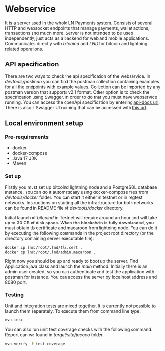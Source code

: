 # Webservice

It is a server used in the whole LN Payments system. Consists of several HTTP and websocket endpoints that manage
payments, wallet actions, transactions and much more. Server is not intended to be used independently, just acts as a
backend for web and mobile applications. Communicates directly with _bitcoind_ and _LND_ for bitcoin and lightning 
related operations.

## API specification

There are two ways to check the api specification of the webservice. In _devtools/postman_ you can find the
postman collection containing examples for all the endpoints with example values. Collection can be imported by 
any postman version that supports v2.1 format. Other option is to check the specification using Swagger. In order
to do that you must have webservice running. You can access the openApi specification by entering
[api-docs url](http://localhost:8080/api/v2/api-docs). There is also a Swagger UI running that can be accessed
with [this url](http://localhost:8080/api/swagger-ui/index.html).

## Local environment setup

### Pre-requirements
* docker
* docker-compose
* Java 17 JDK
* Maven

### Set up

Firstly you must set up bitcoind lightning node and a PostgreSQL database instance. You can do it automatically 
using docker-compose files from _devtools/docker_ folder. You can start it either in testnet or in regtest networks.
Instructions on starting all the infrastructure for both networks can be found in README file of _devtools/docker_
directory.
 
Initial launch of _bitcoind_ in Testnet will require around an hour and will take up to 30 GB of disk space. When
the blockchain is fully downloaded, you must obtain tls certificate and macaroon from lightning node. You can do it by
executing the following commands in the project root directory (or the directory containing server executable file):
```bash
docker cp lnd:/root/.lnd/tls.cert .
docker cp lnd:/root/.lnd/admin.macaroon .
```

Right now you should be up and ready to boot up the server. Find Application.java class and launch the _main_ method.
Initially there is an admin user created, so you can authenticate and test the application with postman for instance.
You can access the server by localhost address and 8080 port.

### Testing

Unit and integration tests are mixed together. It is currently not possible to launch them separately. To execute them
from command line type:
```bash
mvn test
```

You can also run unit test coverage checks with the following command. Report can we found in _target/site/jacoco_
folder.
```bash
mvn verify -P test-coverage
```